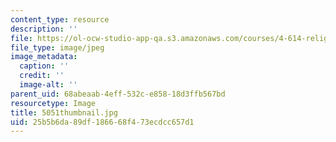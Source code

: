 ```yaml
---
content_type: resource
description: ''
file: https://ol-ocw-studio-app-qa.s3.amazonaws.com/courses/4-614-religious-architecture-and-islamic-cultures-fall-2002/25b5b6da89df186668f473ecdcc657d1_5051thumbnail.jpg
file_type: image/jpeg
image_metadata:
  caption: ''
  credit: ''
  image-alt: ''
parent_uid: 68abeaab-4eff-532c-e858-18d3ffb567bd
resourcetype: Image
title: 5051thumbnail.jpg
uid: 25b5b6da-89df-1866-68f4-73ecdcc657d1
---
```

